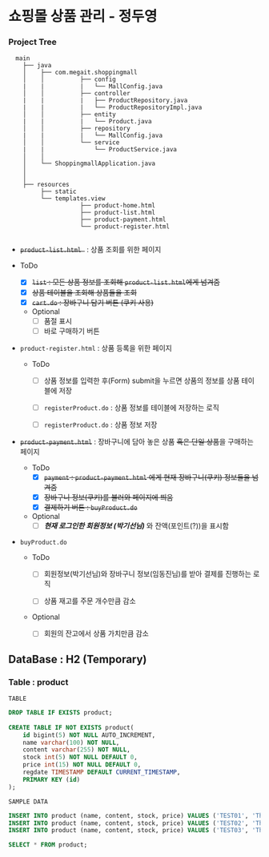 # 쇼핑몰 상품 관리  - 정두영

###  

### Project Tree 

```
  main
    ├── java
    │    ├── com.megait.shoppingmall
    │    │			├── config
    |	 |			|	└── MallConfig.java
    │    │			├── controller
    |	 |			|	├── ProductRepository.java
    |	 |			|	└── ProductRepositoryImpl.java
    │    │			├── entity
    |	 |			|	└── Product.java
    │    │			├── repository
    |	 |			|	└── MallConfig.java
    │    │			└── service
    |    |				└── ProductService.java
    │    │
    │    └── ShoppingmallApplication.java
    │       
    │       
    ├── resources
         ├── static      
         └── templates.view
             		├── product-home.html
               		├── product-list.html
               		├── product-payment.html
               		└── product-register.html
 
```



- ~~`product-list.html `~~ : 상품 조회를 위한 페이지
- ToDo
    - [x] ~~`list` : 모든 상품 정보를 조회해 `product-list.html`에게 넘겨줌~~
    - [x] ~~상품 테이블을 조회해 상품들을 조회~~
    - [x] ~~`cart.do` : 장바구니 담기 버튼 (쿠키 사용)~~
  - Optional
    - [ ] 품절 표시
    - [ ] 바로 구매하기 버튼
  
- `product-register.html` : 상품 등록을 위한 페이지

  - ToDo

    - [ ] 상품 정보를 입력한 후(Form) submit을 누르면 상품의 정보를 상품 테이블에 저장
    - [ ] `registerProduct.do` : 상품 정보를 테이블에 저장하는 로직

    - [ ] `registerProduct.do` : 상품 정보 저장

- ~~`product-payment.html`~~ : 장바구니에 담아 놓은 상품 ~~혹은 단일 상품~~을 구매하는 페이지

  - ToDo
    - [x] ~~`payment` : `product-payment.html` 에게 현재 장바구니(쿠키) 정보들을 넘겨줌~~
    - [x] ~~장바구니 정보(쿠키)를 불러와 페이지에 띄움~~
    - [x] ~~결제하기 버튼 : `buyProduct.do`~~ 
  - Optional
    - [ ] ***현재 로그인한 회원정보 (박기선님)*** 와 잔액(포인트(?))을 표시함 

- `buyProduct.do`
  
  - ToDo
    
    - [ ] 회원정보(박기선님)와 장바구니 정보(임동진님)를 받아 결제를 진행하는 로직
    
    - [ ] 상품 재고를 주문 개수만큼 감소
    
  - Optional
  
    - [ ] 회원의 잔고에서 상품 가치만큼 감소

## DataBase : H2 (Temporary)



### Table : product 

`TABLE`

```sql
DROP TABLE IF EXISTS product;
 
CREATE TABLE IF NOT EXISTS product(
 	id bigint(5) NOT NULL AUTO_INCREMENT, 
	name varchar(100) NOT NULL, 
	content varchar(255) NOT NULL,
    stock int(5) NOT NULL DEFAULT 0,
    price int(15) NOT NULL DEFAULT 0,
	regdate TIMESTAMP DEFAULT CURRENT_TIMESTAMP,
 	PRIMARY KEY (id) 
);
```

`SAMPLE DATA`

```sql
INSERT INTO product (name, content, stock, price) VALUES ('TEST01', 'This is a test content 1', 5, 35000);
INSERT INTO product (name, content, stock, price) VALUES ('TEST02', 'This is a test content 2', 3, 140000);
INSERT INTO product (name, content, stock, price) VALUES ('TEST03', 'This is a test content 3', 1, 230000);

SELECT * FROM product;
```




